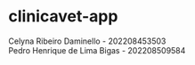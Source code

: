 ﻿# clinicavet-app

Celyna Ribeiro Daminello - 202208453503 <br>
Pedro Henrique de Lima Bigas - 202208509584
